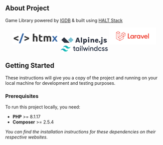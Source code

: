 ## About Project
Game Library powered by [IGDB](https://www.igdb.com/) & built using [HALT Stack](https://haltstack.dev/)

<p align="center">
    <a href="https://htmx.org/" target="_blank"><img src="/public/htmx.png" width="150" alt="HTMX Logo"></a>
    <a href="https://alpinejs.dev/" target="_blank"><img src="/public/alpine.svg" width="150" alt="Alpine Logo"></a>
    <a href="https://laravel.com" target="_blank"><img src="/public/laravel-logolockup-cmyk-red.svg" width="150" alt="Laravel Logo"></a>
    <a href="https://tailwindcss.com/" target="_blank"><img src="/public/tailwindcss.svg" width="150" alt="TailwindCSS Logo"></a>
</p>

## Getting Started
These instructions will give you a copy of the project and running on your local machine for development and testing purposes. 

### Prerequisites
To run this project locally, you need:

- **PHP** >= 8.1.17
- **Composer** >= 2.5.4 

*You can find the installation instructions for these dependencies on their respective websites.*